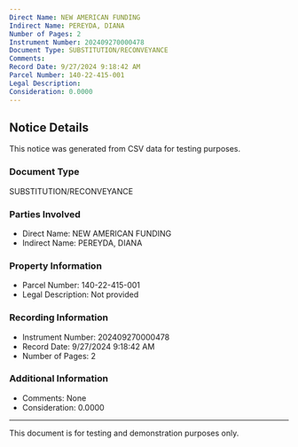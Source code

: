 ```yaml
---
Direct Name: NEW AMERICAN FUNDING
Indirect Name: PEREYDA, DIANA
Number of Pages: 2
Instrument Number: 202409270000478
Document Type: SUBSTITUTION/RECONVEYANCE
Comments: 
Record Date: 9/27/2024 9:18:42 AM
Parcel Number: 140-22-415-001
Legal Description: 
Consideration: 0.0000
---
```


## Notice Details

This notice was generated from CSV data for testing purposes.

### Document Type
SUBSTITUTION/RECONVEYANCE

### Parties Involved
- Direct Name: NEW AMERICAN FUNDING
- Indirect Name: PEREYDA, DIANA

### Property Information
- Parcel Number: 140-22-415-001
- Legal Description: Not provided

### Recording Information
- Instrument Number: 202409270000478
- Record Date: 9/27/2024 9:18:42 AM
- Number of Pages: 2

### Additional Information
- Comments: None
- Consideration: 0.0000

---

This document is for testing and demonstration purposes only.
